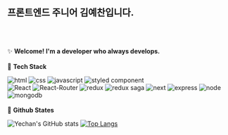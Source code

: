 

## 프론트엔드 주니어 김예찬입니다. 


<br/>
<br/>

✨ __Welcome!    I'm a developer who always develops.__
<br />
<br />
🔨 __Tech Stack__

![html](https://camo.githubusercontent.com/78644413b866edc89d1b4731e1d8b7276963d1923f9d248b86bb3239ab52aa77/68747470733a2f2f696d672e736869656c64732e696f2f62616467652f48544d4c352d6533346632363f7374796c653d666c61742d737175617265266c6f676f3d68746d6c35266c6f676f436f6c6f723d7768697465)                   ![css](https://camo.githubusercontent.com/9f9addfbc2b661b664f284b88e4d91a2613656616c5074e090c534a2c539d55a/68747470733a2f2f696d672e736869656c64732e696f2f62616467652f6373732d3638366465303f7374796c653d666c61742d737175617265266c6f676f3d63737333266c6f676f436f6c6f723d7768697465)      ![javascript](https://camo.githubusercontent.com/dafc427ec5b412a30a3819837466d945d2084f52fa15a04d33e0980debb54ce7/68747470733a2f2f696d672e736869656c64732e696f2f62616467652f4a6176615363726970742d6639636132343f7374796c653d666c61742d737175617265266c6f676f3d6a617661736372697074266c6f676f436f6c6f723d7768697465)     ![styled component](https://camo.githubusercontent.com/0e2d61e6eed05d238f8996c0ea0c3f7d37994dd107a5b172275b4c85669aaf3d/68747470733a2f2f696d672e736869656c64732e696f2f62616467652f7374796c656420636f6d706f6e656e74732d4442373039333f7374796c653d666c61742d737175617265266c6f676f3d7374796c65642d636f6d706f6e656e7473266c6f676f436f6c6f723d7768697465)        
![React](https://camo.githubusercontent.com/fa60345d91370850c24ace15f10669fe83d3d2564ac93e56681d36bf276ddc93/68747470733a2f2f696d672e736869656c64732e696f2f62616467652f52656163742d3631646166623f7374796c653d666c61742d737175617265266c6f676f3d7265616374266c6f676f436f6c6f723d626c61636b)       ![React-Router](https://camo.githubusercontent.com/d3bfe756946b55c5ad57a97185870d69fe3c70215c4ee625dc7dead9a20064f4/68747470733a2f2f696d672e736869656c64732e696f2f62616467652f526561637420526f757465722d6361343234353f7374796c653d666c61742d737175617265266c6f676f3d52656163742d526f75746572266c6f676f436f6c6f723d7768697465)       ![redux](https://camo.githubusercontent.com/87dfe7e21a9335825963362d32b5d7cb41d11e6c538d30200eb750c341bf3719/68747470733a2f2f696d672e736869656c64732e696f2f62616467652f52656475782d3736346162633f7374796c653d666c61742d737175617265266c6f676f3d7265647578266c6f676f436f6c6f723d7768697465)      ![redux saga](https://camo.githubusercontent.com/ef9d7334535a4ec08dfc1260a7e2da7e852f2ffb87ede42b87e0bc648b613a23/68747470733a2f2f696d672e736869656c64732e696f2f62616467652f526564757820536167612d3939393939393f7374796c653d666c61742d737175617265266c6f676f3d52656475782d53616761266c6f676f436f6c6f723d7768697465)     ![next](https://camo.githubusercontent.com/4ea46778be1ac8dde5368f12f33af85018ae8406d9854dcef079bdd228213dea/68747470733a2f2f696d672e736869656c64732e696f2f62616467652f4e6578742e6a732d3030303030303f7374796c653d666c61742d737175617265266c6f676f3d4e6578742e6a73266c6f676f436f6c6f723d7768697465)
![express](https://camo.githubusercontent.com/72a69114b7285473d1de1629a9b782eab975a340d926305fda4cbfcaab669eb8/68747470733a2f2f696d672e736869656c64732e696f2f62616467652f457870726573732d3030303030303f7374796c653d666c61742d737175617265266c6f676f3d45787072657373266c6f676f436f6c6f723d7768697465)        ![node](https://camo.githubusercontent.com/49c84b343572b8dd117b186f5c45798f7e0d048fecceaaefaf75441b785cd380/68747470733a2f2f696d672e736869656c64732e696f2f62616467652f4e6f64652e6a732d3030393433323f7374796c653d666c61742d737175617265266c6f676f3d4e6f64652e6a73266c6f676f436f6c6f723d7768697465)       ![mongodb](https://camo.githubusercontent.com/29ac50fb40eabdc4a318ba28c6a798773a54f9fd25fca8e0407793415e6fd476/68747470733a2f2f696d672e736869656c64732e696f2f62616467652f4d6f6e676f44422d3130616338343f7374796c653d666c61742d737175617265266c6f676f3d6d6f6e676f6462266c6f676f436f6c6f723d7768697465)
<br/>
<br/>
📌 __Github States__

![Yechan's GitHub stats](https://github-readme-stats.vercel.app/api?username=Kim-777&show_icons=true&theme=dracula&line_height=20) [![Top Langs](https://github-readme-stats.vercel.app/api/top-langs/?username=Kim-777&layout=compact)](https://github.com/Kim-777/github-readme-stats/d4254ea35bb74ba50a65ee800012563a39a68b16917481a3e58a9e9fda3d2a9d/68747470733a2f2f6769746875622d726561646d652d73746174732e76657263656c2e6170702f6170693f757365726e616d653d677061726b6b696926636f756e745f707269766174653d747275652673686f775f69636f6e733d74727565267468656d653d627565667926686964655f626f726465723d74727565)
